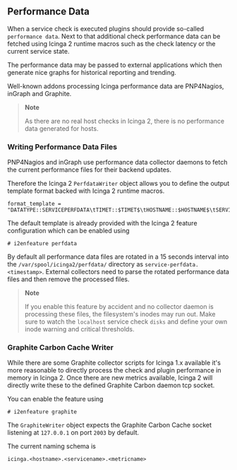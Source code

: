 ## Performance Data

When a service check is executed plugins should provide so-called
`performance data`. Next to that additional check performance data
can be fetched using Icinga 2 runtime macros such as the check latency
or the current service state.

The performance data may be passed to external applications which
then generate nice graphs for historical reporting and trending.

Well-known addons processing Icinga performance data are PNP4Nagios,
inGraph and Graphite.

> **Note**
>
> As there are no real host checks in Icinga 2, there is no performance
> data generated for hosts.

### Writing Performance Data Files

PNP4Nagios and inGraph use performance data collector daemons to fetch
the current performance files for their backend updates.

Therefore the Icinga 2 `PerfdataWriter` object allows you to define
the output template format backed with Icinga 2 runtime macros.

    format_template = "DATATYPE::SERVICEPERFDATA\tTIMET::$TIMET$\tHOSTNAME::$HOSTNAME$\tSERVICEDESC::$SERVICEDESC$\tSERVICEPERFDATA::$SERVICEPERFDATA$\tSERVICECHECKCOMMAND::$SERVICECHECKCOMMAND$\tHOSTSTATE::$HOSTSTATE$\tHOSTSTATETYPE::$HOSTSTATETYPE$\tSERVICESTATE::$SERVICESTATE$\tSERVICESTATETYPE::$SERVICESTATETYPE$",
    
The default template is already provided with the Icinga 2 feature configuration
which can be enabled using

    # i2enfeature perfdata

By default all performance data files are rotated in a 15 seconds interval into
the `/var/spool/icinga2/perfdata/` directory as `service-perfdata.<timestamp>`.
External collectors need to parse the rotated performance data files and then
remove the processed files.

> **Note**
>
> If you enable this feature by accident and no collector daemon is processing
> these files, the filesystem's inodes may run out. Make sure to watch the
> `localhost` service check `disks` and define your own inode warning
> and critical thresholds.


### Graphite Carbon Cache Writer

While there are some Graphite collector scripts for Icinga 1.x available it's
more reasonable to directly process the check and plugin performance in memory
in Icinga 2. Once there are new metrics available, Icinga 2 will directly
write these to the defined Graphite Carbon daemon tcp socket.

You can enable the feature using

    # i2enfeature graphite
    
The `GraphiteWriter` object expects the Graphite Carbon Cache socket listening
at `127.0.0.1` on port `2003` by default.

The current naming schema is

    icinga.<hostname>.<servicename>.<metricname>
